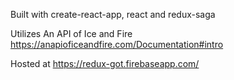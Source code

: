 Built with create-react-app, react and redux-saga

Utilizes An API of Ice and Fire https://anapioficeandfire.com/Documentation#intro

Hosted at https://redux-got.firebaseapp.com/
